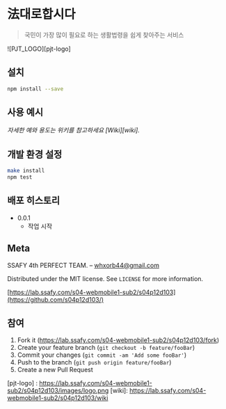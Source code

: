 # 法대로합시다
> 국민이 가장 많이 필요로 하는 생활법령을 쉽게 찾아주는 서비스

<!-- 뱃지 선정 중
[![NPM Version][npm-image]][npm-url]
[![Build Status][travis-image]][travis-url]
[![Downloads Stats][npm-downloads]][npm-url]
-->

![PJT_LOGO][pjt-logo]

## 설치

```sh
npm install --save
```

## 사용 예시

_자세한 예와 용도는 위키를 참고하세요 [Wiki][wiki]._

## 개발 환경 설정

```sh
make install
npm test
```

## 배포 히스토리

* 0.0.1
    * 작업 시작

## Meta

SSAFY 4th PERFECT TEAM. – whxorb44@gmail.com 

Distributed under the MIT license. See ``LICENSE`` for more information.

[https://lab.ssafy.com/s04-webmobile1-sub2/s04p12d103](https://github.com/s04p12d103/)

## 참여

1. Fork it (<https://lab.ssafy.com/s04-webmobile1-sub2/s04p12d103/fork>)
2. Create your feature branch (`git checkout -b feature/fooBar`)
3. Commit your changes (`git commit -am 'Add some fooBar'`)
4. Push to the branch (`git push origin feature/fooBar`)
5. Create a new Pull Request

<!-- 마크 다운 링크와 이미지 주소 연결 -->
<!--
[npm-image]: https://img.shields.io/npm/v/datadog-metrics.svg?style=flat-square
[npm-url]: https://npmjs.org/package/datadog-metrics
[npm-downloads]: https://img.shields.io/npm/dm/datadog-metrics.svg?style=flat-square
[travis-image]: https://img.shields.io/travis/dbader/node-datadog-metrics/master.svg?style=flat-square
[travis-url]: https://travis-ci.org/dbader/node-datadog-metrics
-->
[pjt-logo] : https://lab.ssafy.com/s04-webmobile1-sub2/s04p12d103/images/logo.png
[wiki]: https://lab.ssafy.com/s04-webmobile1-sub2/s04p12d103/wiki